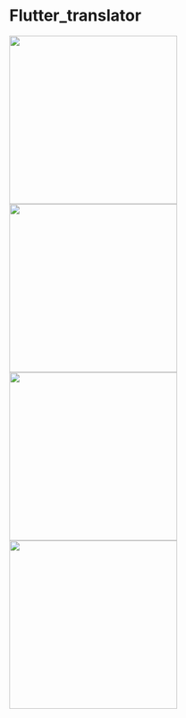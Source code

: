 # Flutter_translator


 <img src="https://i.ibb.co/TtqGvfM/1.png" width="300">  <img src="https://i.ibb.co/0XT751L/2.png" width="300"> 
 <img src="https://i.ibb.co/fkT0Hxt/3.png" width="300">  <img src="https://i.ibb.co/M8xsjpY/4.png" width="300"> 